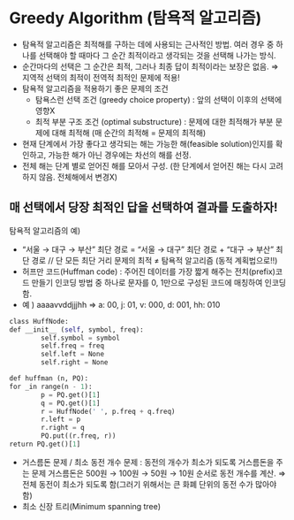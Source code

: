 # Greedy Algorithm (탐욕적 알고리즘)

- 탐욕적 알고리즘은 최적해를 구하는 데에 사용되는 근사적인 방법. 여러 경우 중 하나를 선택해야 할 때마다 그 순간 최적이라고 생각되는 것을 선택해 나가는 방식.
- 순간마다의 선택은 그 순간은 최적, 그러나 최종 답이 최적이라는 보장은 없음. 
⇒ 지역적 선택의 최적이 전역적 최적인 문제에 적용!
- 탐욕적 알고리즘을 적용하기 좋은 문제의 조건
    - 탐욕스런 선택 조건 (greedy choice property) : 앞의 선택이 이후의 선택에 영향X
    - 최적 부분 구조 조건 (optimal substructure) : 문제에 대한 최적해가 부분 문제에 대해 최적해 
                                                                            (매 순간의 최적해 = 문제의 최적해)
- 현재 단계에서 가장 좋다고 생각되는 해는 가능한 해(feasible solution)인지를 확인하고, 가능한 해가 아닌 경우에는 차선의 해를 선정.
- 전체 해는 단계 별로 얻어진 해를 모아서 구성. 
(한 단계에서 얻어진 해는 다시 고려하지 않음. 전체해에서 변경X)

## 매 선택에서 당장 최적인 답을 선택하여 결과를 도출하자!

탐욕적 알고리즘의 예) 

- “서울 → 대구 → 부산” 최단 경로 = “서울 → 대구” 최단 경로 + “대구 → 부산” 최단 경로
// 단 모든 최단 거리 문제의 최적 ≠ 탐욕적 알고리즘 (동적 계획법으로!!)
- 허프만 코드(Huffman code) : 주어진 데이터를 가장 짧게 해주는 전치(prefix)코드 만들기
인코딩 방법 중 하나로 문자를 0, 1만으로 구성된 코드에 매칭하여 인코딩함.
- 예 ) aaaavvddjjjhh ⇒ a: 00, j: 01, v: 000, d: 001, hh: 010

```python
class HuffNode:
def __init__ (self, symbol, freq):
        self.symbol = symbol
        self.freq = freq
        self.left = None
        self.right = None

def huffman (n, PQ):
for _in range(n - 1):
        p = PQ.get()[1]
        q = PQ.get()[1]
        r = HuffNode(' ', p.freq + q.freq)
        r.left = p
        r.right = q
        PQ.put((r.freq, r))
return PQ.get()[1]     
```

- 거스름돈 문제 / 최소 동전 개수 문제 : 동전의 개수가 최소가 되도록 거스름돈을 주는 문제
거스름돈은 500원 →  100원 → 50원 → 10원 순서로 동전 개수를 계산.
⇒ 전체 동전이 최소가 되도록 함(그러기 위해서는 큰 화폐 단위의 동전 수가 많아야 함)
- 최소 신장 트리(Minimum spanning tree)